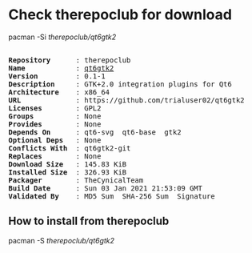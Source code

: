 # Check therepoclub for download

        
pacman -Si *therepoclub/qt6gtk2*

<div class="highlight"><pre class="highlight"><text>
<b>Repository</b>      : therepoclub
<b>Name</b>            : <a href='../../x86_64/qt6gtk2-0.1-1-x86_64.pkg.tar.zst'>qt6gtk2</a>
<b>Version</b>         : 0.1-1
<b>Description</b>     : GTK+2.0 integration plugins for Qt6
<b>Architecture</b>    : x86_64
<b>URL</b>             : https://github.com/trialuser02/qt6gtk2
<b>Licenses</b>        : GPL2
<b>Groups</b>          : None
<b>Provides</b>        : None
<b>Depends On</b>      : qt6-svg  qt6-base  gtk2
<b>Optional Deps</b>   : None
<b>Conflicts With</b>  : qt6gtk2-git
<b>Replaces</b>        : None
<b>Download Size</b>   : 145.83 KiB
<b>Installed Size</b>  : 326.93 KiB
<b>Packager</b>        : TheCynicalTeam <wayne6324@gmail.com>
<b>Build Date</b>      : Sun 03 Jan 2021 21:53:09 GMT
<b>Validated By</b>    : MD5 Sum  SHA-256 Sum  Signature
</text></pre></div>

## How to install from therepoclub

        
pacman -S *therepoclub/qt6gtk2*
